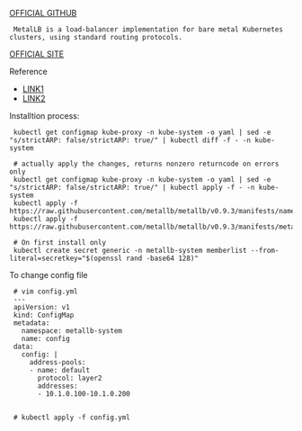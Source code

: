 [OFFICIAL GITHUB](https://github.com/metallb/metallb)

     MetalLB is a load-balancer implementation for bare metal Kubernetes clusters, using standard routing protocols.


[OFFICIAL SITE](https://metallb.universe.tf/)

Reference
     
- [LINK1](https://www.definit.co.uk/2019/08/lab-guide-kubernetes-load-balancer-and-ingress-with-metallb-and-contour/)
- [LINK2](https://dzone.com/articles/kubernetes-metallb-bare-metal-loadbalancer)

Installtion process:

     kubectl get configmap kube-proxy -n kube-system -o yaml | sed -e "s/strictARP: false/strictARP: true/" | kubectl diff -f - -n kube-system

     # actually apply the changes, returns nonzero returncode on errors only
     kubectl get configmap kube-proxy -n kube-system -o yaml | sed -e "s/strictARP: false/strictARP: true/" | kubectl apply -f - -n kube-system
     kubectl apply -f https://raw.githubusercontent.com/metallb/metallb/v0.9.3/manifests/namespace.yaml
     kubectl apply -f https://raw.githubusercontent.com/metallb/metallb/v0.9.3/manifests/metallb.yaml

     # On first install only
     kubectl create secret generic -n metallb-system memberlist --from-literal=secretkey="$(openssl rand -base64 128)"

To change config file

     # vim config.yml
     ---
     apiVersion: v1
     kind: ConfigMap
     metadata:
       namespace: metallb-system
       name: config
     data:
       config: |
         address-pools:
         - name: default
           protocol: layer2
           addresses:
           - 10.1.0.100-10.1.0.200


     # kubectl apply -f config.yml
